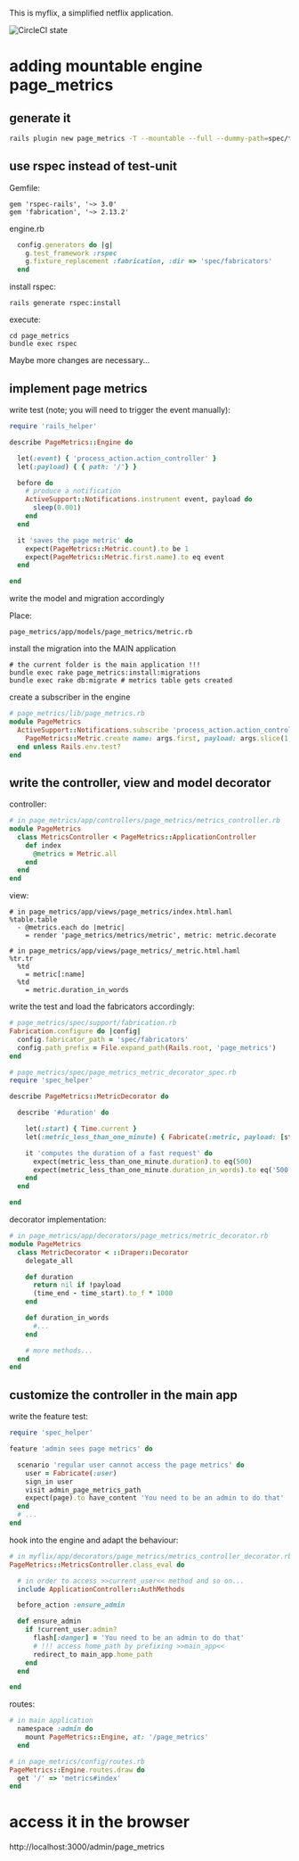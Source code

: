 This is myflix, a simplified netflix application.

![CircleCI state](https://circleci.com/gh/jepetko/myflix.png?circle-token=1af4af3ace9ad752f06f9dd86385bc2683adff3e&style=shield)

# adding mountable engine page_metrics

## generate it

```bash
rails plugin new page_metrics -T --mountable --full --dummy-path=spec/test_app
```

## use rspec instead of test-unit

Gemfile:
```
gem 'rspec-rails', '~> 3.0'
gem 'fabrication', '~> 2.13.2'
```

engine.rb 
```ruby
  config.generators do |g|
    g.test_framework :rspec
    g.fixture_replacement :fabrication, :dir => 'spec/fabricators'
  end
```

install rspec:
```
rails generate rspec:install
```

execute:
```
cd page_metrics
bundle exec rspec
```

Maybe more changes are necessary...

## implement page metrics

write test (note; you will need to trigger the event manually):
```ruby
require 'rails_helper'

describe PageMetrics::Engine do

  let(:event) { 'process_action.action_controller' }
  let(:payload) { { path: '/'} }

  before do
    # produce a notification
    ActiveSupport::Notifications.instrument event, payload do
      sleep(0.001)
    end
  end

  it 'saves the page metric' do
    expect(PageMetrics::Metric.count).to be 1
    expect(PageMetrics::Metric.first.name).to eq event
  end

end
```

write the model and migration accordingly 

Place: 
```
page_metrics/app/models/page_metrics/metric.rb
```

install the migration into the MAIN application
```
# the current folder is the main application !!!
bundle exec rake page_metrics:install:migrations
bundle exec rake db:migrate # metrics table gets created
```

create a subscriber in the engine
```ruby
# page_metrics/lib/page_metrics.rb
module PageMetrics
  ActiveSupport::Notifications.subscribe 'process_action.action_controller' do |*args|
    PageMetrics::Metric.create name: args.first, payload: args.slice(1, args.size)
  end unless Rails.env.test?
end
```

## write the controller, view and model decorator

controller:
```ruby
# in page_metrics/app/controllers/page_metrics/metrics_controller.rb
module PageMetrics
  class MetricsController < PageMetrics::ApplicationController
    def index
      @metrics = Metric.all
    end
  end
end
```

view:
```haml
# in page_metrics/app/views/page_metrics/index.html.haml 
%table.table
  - @metrics.each do |metric|
    = render 'page_metrics/metrics/metric', metric: metric.decorate
```

```haml
# in page_metrics/app/views/page_metrics/_metric.html.haml
%tr.tr
  %td
    = metric[:name]
  %td
    = metric.duration_in_words
```

write the test and load the fabricators accordingly:

```ruby
# page_metrics/spec/support/fabrication.rb
Fabrication.configure do |config|
  config.fabricator_path = 'spec/fabricators'
  config.path_prefix = File.expand_path(Rails.root, 'page_metrics')
end
```

```ruby
# page_metrics/spec/page_metrics_metric_decorator_spec.rb
require 'spec_helper'

describe PageMetrics::MetricDecorator do

  describe '#duration' do

    let(:start) { Time.current }
    let(:metric_less_than_one_minute) { Fabricate(:metric, payload: [start, start + 0.5.second])}

    it 'computes the duration of a fast request' do
      expect(metric_less_than_one_minute.duration).to eq(500)
      expect(metric_less_than_one_minute.duration_in_words).to eq('500 milliseconds')
    end
  end

end
```

decorator implementation:
```ruby
# in page_metrics/app/decorators/page_metrics/metric_decorator.rb
module PageMetrics
  class MetricDecorator < ::Draper::Decorator
    delegate_all

    def duration
      return nil if !payload
      (time_end - time_start).to_f * 1000
    end

    def duration_in_words
      #...
    end

    # more methods...
  end
end
```

## customize the controller in the main app

write the feature test:
```ruby
require 'spec_helper'

feature 'admin sees page metrics' do

  scenario 'regular user cannot access the page metrics' do
    user = Fabricate(:user)
    sign_in user
    visit admin_page_metrics_path
    expect(page).to have_content 'You need to be an admin to do that'
  end
  # ...
end
```

hook into the engine and adapt the behaviour:
```ruby
# in myflix/app/decorators/page_metrics/metrics_controller_decorator.rb
PageMetrics::MetricsController.class_eval do

  # in order to access >>current_user<< method and so on...
  include ApplicationController::AuthMethods

  before_action :ensure_admin

  def ensure_admin
    if !current_user.admin?
      flash[:danger] = 'You need to be an admin to do that'
      # !!! access home_path by prefixing >>main_app<<
      redirect_to main_app.home_path
    end
  end

end
```

routes:
```ruby
# in main application
  namespace :admin do
    mount PageMetrics::Engine, at: '/page_metrics'
  end
```

```ruby
# in page_metrics/config/routes.rb
PageMetrics::Engine.routes.draw do
  get '/' => 'metrics#index'
end
```

# access it in the browser

http://localhost:3000/admin/page_metrics
